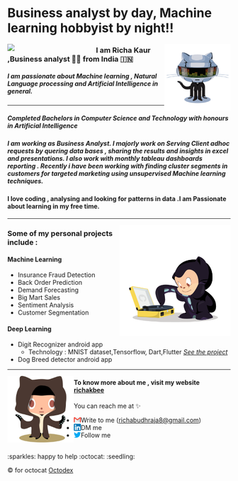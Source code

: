 # Business analyst by day, Machine learning hobbyist by night!!

<a href="#" > <img align="left" width="200" src="https://github.com/richakbee/richakbee/blob/main/static/img/yogocat.gif"></a>

<img align="right" width="150" src="https://github.com/richakbee/richakbee/blob/main/static/img/daftpunktocat-thomas.gif">

### I am Richa Kaur ,Business analyst :woman_technologist: from India :india:


##### I am passionate about Machine learning , Natural Language processing and Artificial Intelligence in general. 
  
---
##### Completed Bachelors in Computer Science and Technology with honours in Artificial Intelligence 
##### I am working as Business Analyst. I majorly work on Serving Client adhoc requests by quering data bases , sharing the results and insights in excel and presentations. I also work with monthly tableau dashboards reporting . Recently i have been working with finding cluster segments in customers for targeted marketing using unsupervised Machine learning techniques.

#### I love coding , analysing and looking for patterns in data .I am  Passionate about learning in my free time.
---
<img align="right" width="250" src="https://github.com/richakbee/richakbee/blob/main/static/img/vinyltocat.png">

### Some of my personal projects include :

#### Machine Learning 

* Insurance Fraud Detection
* Back Order Prediction
* Demand Forecasting
* Big Mart Sales
* Sentiment Analysis
* Customer Segmentation

#### Deep Learning 

* Digit Recognizer android app 
  * Technology : MNIST dataset,Tensorflow, Dart,Flutter 
   <a href="https://github.com/richakbee/MNIST-digit-recognizer-app"><i>See the project</i> </a>
* Dog Breed detector android app

--- 
<img align="left" width="150" src="https://github.com/richakbee/richakbee/blob/main/static/img/octobiwan.jpg">


#### To know more about me , visit my website [richakbee](https://richakbee.github.io/)

You can reach me at :sparkles:
* Write to me (richabudhraja8@gmail.com) <a href="mailto:richabudhraja8@gmail.com"><img align="left" src="https://github.com/richakbee/richakbee/blob/main/static/img/gmail.png"></a>
* DM me <a href="https://www.linkedin.com/in/richa-kaur-931500141/"><img align="left" src="https://github.com/richakbee/richakbee/blob/main/static/img/linkedin.png"></a>
* Follow me <a href="https://twitter.com/RK49708829"> <img align="left" src="https://github.com/richakbee/richakbee/blob/main/static/img/twitter.png"></a>  

<br>
:sparkles: happy to help :octocat: :seedling:

<br>

:copyright: for octocat [Octodex](https://octodex.github.com/)

